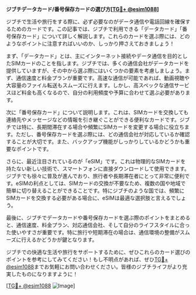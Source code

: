 **ジブチデータカード/番号保存カードの選び方[[TG💪+ @esim1088](https://t.me/s/esim1088)]**

ジブチで生活や旅行をする際に、必ず必要なのがデータ通信や電話回線を確保するためのカードです。この記事では、ジブチで利用できる「データカード」「番号保存カード」について詳しく解説します。これらのカードを選ぶ際には、どのようなポイントに注意すればいいのか、しっかり押さえておきましょう！

まず、「データカード」とは、主にインターネット接続やデータ通信を目的としたSIMカードのことを指します。ジブチでは、多くの通信会社がデータカードを提供していますが、その中から選ぶ際にはいくつかの要素を考慮しましょう。まず、通信速度と料金プランが重要です。高速な通信が可能であれば、動画視聴や大容量のファイル転送もスムーズに行えます。しかし、高スペックな通信サービスほど料金も高くなるので、自分の利用頻度や予算に合わせて選ぶ必要があります。

次に「番号保存カード」について説明します。これは、SIMカードを交換しても連絡先やメッセージなどの情報を引き継ぐことができる便利なカードです。ジブチでは特に、長期間滞在する場合や頻繁にSIMカードを変更する場合に役立ちます。ただし、番号保存カードを選ぶ際には、どの通信会社が対応しているか確認することが大切です。また、バックアップ機能がしっかりしているかどうかも重要なポイントです。

さらに、最近注目されているのが「eSIM」です。これは物理的なSIMカードを持たない新しい技術で、スマートフォンに直接ダウンロードして使用できます。ジブチでも徐々に普及が進んでおり、旅行者や長期滞在者にとって非常に便利です。eSIMの利点としては、SIMカードの交換が不要なため、複数の国や地域で簡単に切り替えることができることです。特にジブチのような国では、頻繁にSIMカードを交換する必要がある場合に、eSIMは最適な選択肢と言えるでしょう。

最後に、ジブチでデータカードや番号保存カードを選ぶ際のポイントをまとめると、通信速度、料金プラン、対応通信会社、そして自分のライフスタイルに合った使いやすさが重要です。特に旅行や短期滞在の場合は、通信環境の整備がスムーズに行えるかどうかが鍵となります。

ジブチでの快適な生活や旅行をサポートするために、ぜひこれらのカード選びのポイントを参考にしてみてください！もし不明点があれば、ぜひ[TG💪+ @esim1088](https://t.me/s/esim1088)までお気軽にお問い合わせください。皆様のジブチライフがより充実したものになりますように！

[[TG💪+ @esim1088](https://t.me/s/esim1088) ![Image](https://i.postimg.cc/Y0z9fWf4/image.png)]